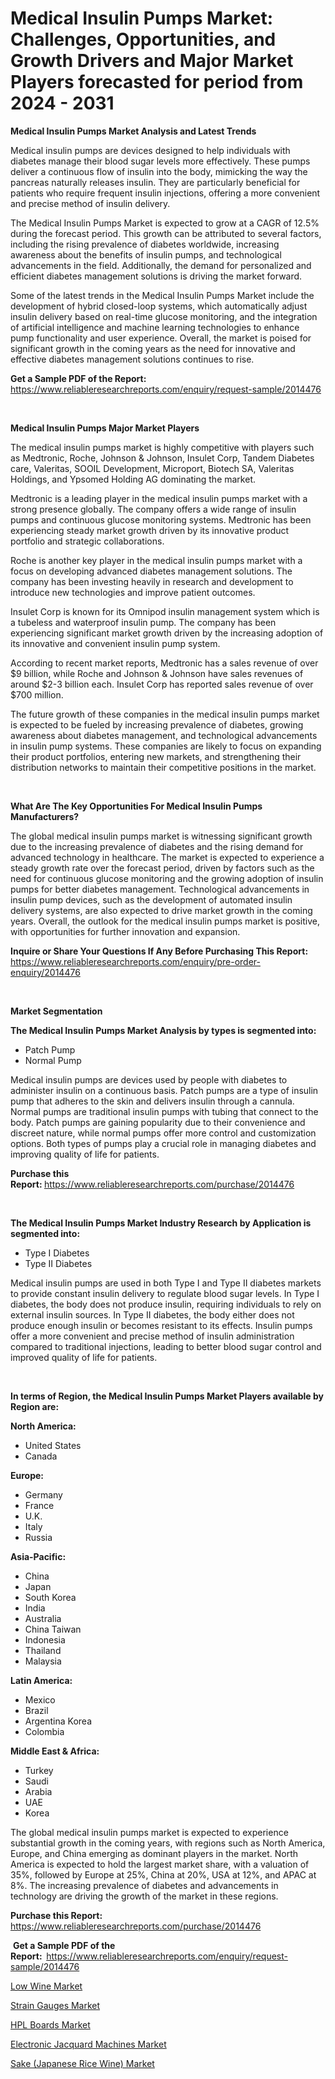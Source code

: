<p><h1>Medical Insulin Pumps Market: Challenges, Opportunities, and Growth Drivers and Major Market Players forecasted for period from 2024 - 2031</h1></p><p><strong>Medical Insulin Pumps Market Analysis and Latest Trends</strong></p>
<p><p>Medical insulin pumps are devices designed to help individuals with diabetes manage their blood sugar levels more effectively. These pumps deliver a continuous flow of insulin into the body, mimicking the way the pancreas naturally releases insulin. They are particularly beneficial for patients who require frequent insulin injections, offering a more convenient and precise method of insulin delivery.</p><p>The Medical Insulin Pumps Market is expected to grow at a CAGR of 12.5% during the forecast period. This growth can be attributed to several factors, including the rising prevalence of diabetes worldwide, increasing awareness about the benefits of insulin pumps, and technological advancements in the field. Additionally, the demand for personalized and efficient diabetes management solutions is driving the market forward.</p><p>Some of the latest trends in the Medical Insulin Pumps Market include the development of hybrid closed-loop systems, which automatically adjust insulin delivery based on real-time glucose monitoring, and the integration of artificial intelligence and machine learning technologies to enhance pump functionality and user experience. Overall, the market is poised for significant growth in the coming years as the need for innovative and effective diabetes management solutions continues to rise.</p></p>
<p><strong>Get a Sample PDF of the Report:&nbsp;</strong> <a href="https://www.reliableresearchreports.com/enquiry/request-sample/2014476">https://www.reliableresearchreports.com/enquiry/request-sample/2014476</a></p>
<p>&nbsp;</p>
<p><strong>Medical Insulin Pumps Major Market Players</strong></p>
<p><p>The medical insulin pumps market is highly competitive with players such as Medtronic, Roche, Johnson & Johnson, Insulet Corp, Tandem Diabetes care, Valeritas, SOOIL Development, Microport, Biotech SA, Valeritas Holdings, and Ypsomed Holding AG dominating the market.</p><p>Medtronic is a leading player in the medical insulin pumps market with a strong presence globally. The company offers a wide range of insulin pumps and continuous glucose monitoring systems. Medtronic has been experiencing steady market growth driven by its innovative product portfolio and strategic collaborations.</p><p>Roche is another key player in the medical insulin pumps market with a focus on developing advanced diabetes management solutions. The company has been investing heavily in research and development to introduce new technologies and improve patient outcomes.</p><p>Insulet Corp is known for its Omnipod insulin management system which is a tubeless and waterproof insulin pump. The company has been experiencing significant market growth driven by the increasing adoption of its innovative and convenient insulin pump system.</p><p>According to recent market reports, Medtronic has a sales revenue of over $9 billion, while Roche and Johnson & Johnson have sales revenues of around $2-3 billion each. Insulet Corp has reported sales revenue of over $700 million.</p><p>The future growth of these companies in the medical insulin pumps market is expected to be fueled by increasing prevalence of diabetes, growing awareness about diabetes management, and technological advancements in insulin pump systems. These companies are likely to focus on expanding their product portfolios, entering new markets, and strengthening their distribution networks to maintain their competitive positions in the market.</p></p>
<p>&nbsp;</p>
<p><strong>What Are The Key Opportunities For Medical Insulin Pumps Manufacturers?</strong></p>
<p><p>The global medical insulin pumps market is witnessing significant growth due to the increasing prevalence of diabetes and the rising demand for advanced technology in healthcare. The market is expected to experience a steady growth rate over the forecast period, driven by factors such as the need for continuous glucose monitoring and the growing adoption of insulin pumps for better diabetes management. Technological advancements in insulin pump devices, such as the development of automated insulin delivery systems, are also expected to drive market growth in the coming years. Overall, the outlook for the medical insulin pumps market is positive, with opportunities for further innovation and expansion.</p></p>
<p><strong>Inquire or Share Your Questions If Any Before Purchasing This Report:</strong> <a href="https://www.reliableresearchreports.com/enquiry/pre-order-enquiry/2014476">https://www.reliableresearchreports.com/enquiry/pre-order-enquiry/2014476</a></p>
<p>&nbsp;</p>
<p><strong>Market Segmentation</strong></p>
<p><strong>The Medical Insulin Pumps Market Analysis by types is segmented into:</strong></p>
<p><ul><li>Patch Pump</li><li>Normal Pump</li></ul></p>
<p><p>Medical insulin pumps are devices used by people with diabetes to administer insulin on a continuous basis. Patch pumps are a type of insulin pump that adheres to the skin and delivers insulin through a cannula. Normal pumps are traditional insulin pumps with tubing that connect to the body. Patch pumps are gaining popularity due to their convenience and discreet nature, while normal pumps offer more control and customization options. Both types of pumps play a crucial role in managing diabetes and improving quality of life for patients.</p></p>
<p><strong>Purchase this Report:&nbsp;</strong><a href="https://www.reliableresearchreports.com/purchase/2014476">https://www.reliableresearchreports.com/purchase/2014476</a></p>
<p>&nbsp;</p>
<p><strong>The Medical Insulin Pumps Market Industry Research by Application is segmented into:</strong></p>
<p><ul><li>Type I Diabetes</li><li>Type II Diabetes</li></ul></p>
<p><p>Medical insulin pumps are used in both Type I and Type II diabetes markets to provide constant insulin delivery to regulate blood sugar levels. In Type I diabetes, the body does not produce insulin, requiring individuals to rely on external insulin sources. In Type II diabetes, the body either does not produce enough insulin or becomes resistant to its effects. Insulin pumps offer a more convenient and precise method of insulin administration compared to traditional injections, leading to better blood sugar control and improved quality of life for patients.</p></p>
<p>&nbsp;</p>
<p><strong>In terms of Region, the Medical Insulin Pumps Market Players available by Region are:</strong></p>
<p>
    <p> <strong> North America: </strong>
        <ul>
            <li>United States</li>
            <li>Canada</li>
        </ul>
        </p> 
    <p> <strong> Europe: </strong>
        <ul>
            <li>Germany</li>
            <li>France</li>
            <li>U.K.</li>
            <li>Italy</li>
            <li>Russia</li>
        </ul>
        </p> 
    <p> <strong> Asia-Pacific: </strong>
        <ul>
            <li>China</li>
            <li>Japan</li>
            <li>South Korea</li>
            <li>India</li>
            <li>Australia</li>
            <li>China Taiwan</li>
            <li>Indonesia</li>
            <li>Thailand</li>
            <li>Malaysia</li>
        </ul>
        </p> 
    <p> <strong> Latin America: </strong>
        <ul>
            <li>Mexico</li>
            <li>Brazil</li>
            <li>Argentina Korea</li>
            <li>Colombia</li>
        </ul>
        </p> 
    <p> <strong> Middle East & Africa: </strong>
        <ul>
            <li>Turkey</li>
            <li>Saudi</li>
            <li>Arabia</li>
            <li>UAE</li>
            <li>Korea</li>
        </ul>
    </p>
    </p>
<p><p>The global medical insulin pumps market is expected to experience substantial growth in the coming years, with regions such as North America, Europe, and China emerging as dominant players in the market. North America is expected to hold the largest market share, with a valuation of 35%, followed by Europe at 25%, China at 20%, USA at 12%, and APAC at 8%. The increasing prevalence of diabetes and advancements in technology are driving the growth of the market in these regions.</p></p>
<p><strong>Purchase this Report: </strong><a href="https://www.reliableresearchreports.com/purchase/2014476">https://www.reliableresearchreports.com/purchase/2014476</a></p>
<p>&nbsp;<strong>Get a Sample PDF of the Report:&nbsp;&nbsp;</strong><a href="https://www.reliableresearchreports.com/enquiry/request-sample/2014476">https://www.reliableresearchreports.com/enquiry/request-sample/2014476</a></p>
<p><strong></strong></p>
<p><p><a href="https://crocus-run-b5a.notion.site/Low-Wine-Market-Analysis-and-Market-Size-Global-Industry-Overview-Market-Segmentation-and-Forecast-281706970f4a4edc975dcd8c4c49ff83">Low Wine Market</a></p><p><a href="https://view.publitas.com/reportprime-1/strain-gauges-market-size-share-trends-analysis-report-by-application-regional-outlook-competitive-strategies-and-segment-forecasts-2024-2031/">Strain Gauges Market</a></p><p><a href="https://view.publitas.com/reportprime-1/insights-into-hpl-boards-market-size-analysing-market-share-trends-and-growth-from-2024-to-2031/">HPL Boards Market</a></p><p><a href="https://metal-farmhouse-e95.notion.site/Electronic-Jacquard-Machines-Market-Size-Share-Trends-Analysis-Report-By-Application-Regional-Ou-16af6d667096481e97b4e0d4685f311c">Electronic Jacquard Machines Market</a></p><p><a href="https://gratis-rainforest-2ca.notion.site/Sake-Japanese-Rice-Wine-Market-Share-Market-New-Trends-Analysis-Report-By-Type-By-Application--24e701e8cc0d4a0db42ac6143f7a8a4e">Sake (Japanese Rice Wine) Market</a></p></p>